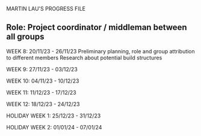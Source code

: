 MARTIN LAU'S PROGRESS FILE

Role: Project coordinator / middleman between all groups
--------
WEEK 8: 20/11/23 - 26/11/23
Preliminary planning, role and group attribution to different members
Research about potential build structures

WEEK 9: 27/11/23 - 03/12/23



WEEK 10: 04/11/23 - 10/12/23


WEEK 11: 11/12/23 - 17/12/23


WEEK 12: 18/12/23 - 24/12/23


HOLIDAY WEEK 1: 25/12/23 - 31/12/23


HOLIDAY WEEK 2: 01/01/24 - 07/01/24
